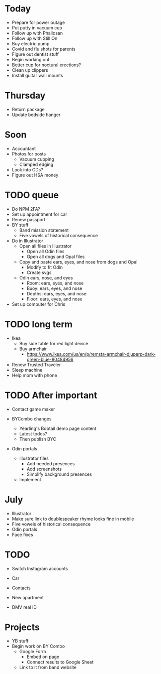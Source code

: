 # Today
* Prepare for power outage
* Put putty in vacuum cup
* Follow up with Phallosan
* Follow up with Still On
* Buy electric pump
* Covid and flu shots for parents
* Figure out dentist stuff
* Begin working out
* Better cup for noctural erections?
* Clean up clippers
* Install guitar wall mounts

# Thursday
* Return package
* Update bedside hanger


# Soon
* Accountant
* Photos for posts
    * Vacuum cupping
    * Clamped edging
* Look into CDs?
* Figure out HSA money

# TODO queue
* Do NPM 2FA?
* Set up appointment for car
* Renew passport
* BY stuff
    * Band mission statement
    * Five vowels of historical consequence
* Do in Illustrator
    * Open all files in Illustrator
        * Open all Odin files
        * Open all dogs and Opal files
    * Copy and paste ears, eyes, and nose from dogs and Opal
        * Modify to fit Odin
        * Create svgs
    * Odin ears, nose, and eyes
        * Room: ears, eyes, and nose
        * Buoy: ears, eyes, and nose
        * Depths: ears, eyes, and nose
        * Floor: ears, eyes, and nose
* Set up computer for Chris

# TODO long term
* Ikea
    * Buy side table for red light device
    * Buy armchair
        * https://www.ikea.com/us/en/p/remsta-armchair-djuparp-dark-green-blue-80484956
* Renew Trusted Traveler
* Sleep machine
* Help mom with phone

# TODO After important
* Contact game maker
* BYCombo changes
    * Yearling's Bobtail demo page content
    * Latest todos?
    * Then publish BYC

* Odin portals
    * Illustrator files
        * Add needed presences
        * Add screenshots
        * Simplify background presences
    * Implement
<!-- * Didi past ending
    * Make sketch to scan
        * Photo scrapbook
    * Implement -->
<!-- * My 100,000th Dream
    * Create Illustrator file
    * Add dream final presence
    * Design and draw dream final -->

# July
* Illustrator
* Make sure link to doublespeaker rhyme looks fine in mobile
* Five vowels of historical consequence
* Odin portals
* Face fixes

# TODO
* Switch Instagram accounts

* Car
* Contacts
* New apartment
* DMV real ID

# Projects
* YB stuff
* Begin work on BY Combo
    * Google Form
        * Embed on page
        * Connect results to Google Sheet
    * Link to it from band website